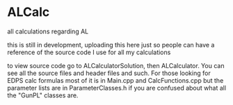 # ALCalc
all calculations regarding AL

this is still in development, uploading this here just so people can have a reference of the source code I use for all my calculations

to view source code go to ALCalculatorSolution, then ALCalculator. You can see all the source files and header files and such. For those looking for EDPS calc formulas most of it is in Main.cpp and CalcFunctions.cpp but the parameter lists are in ParameterClasses.h if you are confused about what all the "GunPL" classes are.
